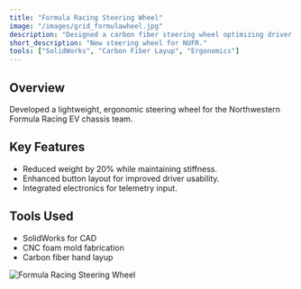 ```yaml
---
title: "Formula Racing Steering Wheel"
image: "/images/grid_formulawheel.jpg"
description: "Designed a carbon fiber steering wheel optimizing driver ergonomics and reducing mass for Northwestern Formula Racing."
short_description: "New steering wheel for NUFR."
tools: ["SolidWorks", "Carbon Fiber Layup", "Ergonomics"]
---
```


## Overview
Developed a lightweight, ergonomic steering wheel for the Northwestern Formula Racing EV chassis team.

## Key Features
- Reduced weight by 20% while maintaining stiffness.
- Enhanced button layout for improved driver usability.
- Integrated electronics for telemetry input.

## Tools Used
- SolidWorks for CAD
- CNC foam mold fabrication
- Carbon fiber hand layup

![Formula Racing Steering Wheel](/assets/images/formula_render.jpg)

